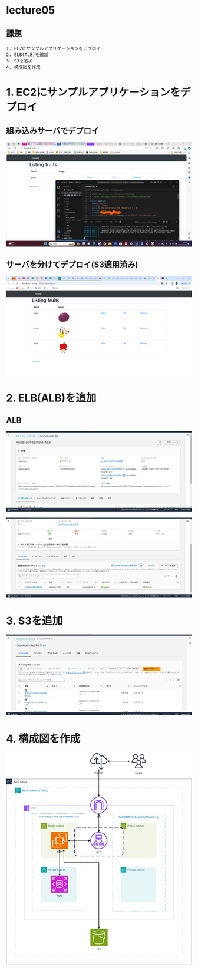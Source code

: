# lecture05

## 課題

    1. EC2にサンプルアプリケーションをデプロイ
    2. ELB(ALB)を追加
    3. S3を追加
    4. 構成図を作成


# 1. EC2にサンプルアプリケーションをデプロイ

## 組み込みサーバでデプロイ

![組み込みサーバでデプロイ](img/img-lecture05/組み込みサーバデプロイ.png)

## サーバを分けてデプロイ(S3適用済み)

![Nginx + Unicorn でデプロイ](img/img-lecture05/サーバを分けてデプロイ＿S3適用済み.png)


# 2. ELB(ALB)を追加

## ALB

![ALB](img/img-lecture05/ALB.png)

![ALB-TG](img/img-lecture05/ALB-TG.png)


# 3. S3を追加

![S3](img/img-lecture05/S3.png)


# 4. 構成図を作成

![構成図](img/img-lecture05/第5回課題.png)

